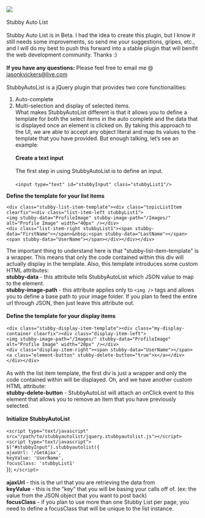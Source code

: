 <img src="http://www.stubbyui.com/images/stubby-mock.png" /><br /><br />
Stubby Auto List<br /><br />
Stubby Auto List is in Beta. I had the idea to create this plugin, but I know it still needs some improvements, so send me your suggestions, gripes, etc., and I will do my best to push this forward into a stable plugin that will benifit the web development community. Thanks :)
<br /><br />
**If you have any questions:**
Please feel free to email me @ jasonkvickers@live.com
<br /><br />
StubbyAutoList is a jQuery plugin that provides two core functionalities:<br />
1.	Auto-complete<br />
2.	Multi-selection and display of selected items.<br />
What makes StubbyAutoList different is that it allows you to define a template for both the select items in the auto complete and the data that is displayed once an element is clicked on. By taking this approach to the UI, we are able to accept any object literal and map its values to the template that you have provided. But enough talking, let’s see an example:
<br /><br />
**Create a text input**<br /><br />
The first step in using StubbyAutoList is to define an input.<br /><br />
`<input type="text" id="stubbyInput" class="stubbyList1"/>`

**Define the template for your list items**

`<div class="stubby-list-item-template"><div class="topicListItem clearfix"><div class="list-item-left stubbyList1">`<br />
`<img stubby-data="ProfileImage" stubby-image-path="/Images/" alt="Profile Image" width="40px" /></div>`<br />
`<div class="list-item-right stubbyList1"><span stubby-data="FirstName"></span>&nbsp;<span stubby-data="LastName"></span>`<br /> 
`<span stubby-data="UserName"></span></div></div></div>`

The important thing to understand here is that "stubby-list-item-template" is a wrapper. This means that only the code contained within this div will actually display in the template. Also, this template introduces some custom HTML attributes:<br />
**stubby-data** - this attribute tells StubbyAutoList which JSON value to map to the element.
<br />**stubby-image-path** - this attribute applies only to `<img />` tags and allows you to define a base path to your image folder. If you plan to feed the entire url through JSON, then just leave this attribute out.
<br /><br />
**Define the template for your display items**<br /><br />
`<div class="stubby-display-item-template"><div class="my-display-container clearfix"><div class="display-item-left">`<br />
`<img stubby-image-path="/Images/" stubby-data="ProfileImage" alt="Profile Image" width="20px" /></div>`<br />
`<div class="display-item-right"><span stubby-data="UserName"></span>`<br />
`<a class="element-button" stubby-delete-button="true">x</a></div></div></div>`
<br /><br />
As with the list item template, the first div is just a wrapper and only the code contained within will be displayed. Oh, and we have another custom HTML attribute:<br />
**stubby-delete-button** - StubbyAutoList will attach an onClick event to this element that allows you to remove an item that you have previously selected.
<br /><br />
**Initialize StubbyAutoList**
<br /><br />
`<script type="text/javascript" src="/path/to/stubbyautolist/jquery.stubbyautolist.js"></script>`<br />
`<script type="text/javascript">`<br />
    `$("#stubbyInput").stubbyautolist({`<br />
        `ajaxUrl: '/GetAjax',`<br />
        `keyValue: 'UserName',`<br />
        `focusClass: 'stubbyList1'`<br />
    });
`</script>`
<br /><br />
**ajaxUrl** - this is the url that you are retrieving the data from<br />
**keyValue** - this is the "key" that you will be basing your calls off of. (ex: the value from the JSON object that you want to post back)<br />
**focusClass** - if you plan to use more than one Stubby List per page, you need to define a focusClass that will be unique to the list instance.